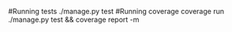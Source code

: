 #Running tests
./manage.py test
#Running coverage
coverage run ./manage.py test && coverage report -m
